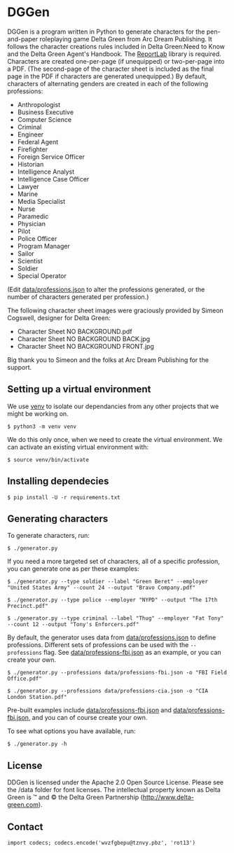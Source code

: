 # DGGen

DGGen is a program written in Python to generate characters for the pen-and-paper roleplaying game Delta Green from Arc
Dream Publishing. It follows the character creations rules included in Delta Green:Need to Know and the Delta Green
Agent's Handbook. The [ReportLab](https://www.reportlab.com/dev/opensource/) library is required. Characters are created
one-per-page (if unequipped) or two-per-page into a PDF.  (The second-page of the character sheet is included as the
final page in the PDF if characters are generated unequipped.) By default, characters of alternating genders are created
in each of the following professions:

* Anthropologist
* Business Executive
* Computer Science
* Criminal
* Engineer
* Federal Agent
* Firefighter
* Foreign Service Officer
* Historian
* Intelligence Analyst
* Intelligence Case Officer
* Lawyer
* Marine
* Media Specialist
* Nurse
* Paramedic
* Physician
* Pilot
* Police Officer
* Program Manager
* Sailor
* Scientist
* Soldier
* Special Operator

(Edit [data/professions.json](`data/professions.json`) to alter the professions generated, or the number of characters
generated per profession.)

The following character sheet images were graciously provided by Simeon Cogswell, designer for Delta Green:
* Character Sheet NO BACKGROUND.pdf
* Character Sheet NO BACKGROUND BACK.jpg
* Character Sheet NO BACKGROUND FRONT.jpg

Big thank you to Simeon and the folks at Arc Dream Publishing for the support.

## Setting up a virtual environment

We use [venv](https://docs.python.org/3/library/venv.html) to isolate our dependancies from any other projects that we might be working on.

    $ python3 -m venv venv

We do this only once, when we need to create the virtual environment. We can activate an existing virtual environment with:

    $ source venv/bin/activate

## Installing dependecies

    $ pip install -U -r requirements.txt

## Generating characters

To generate characters, run:

    $ ./generator.py

If you need a more targeted set of characters, all of a specific profession, you can generate one as per these examples:

    $ ./generator.py --type soldier --label "Green Beret" --employer "United States Army" --count 24 --output "Bravo Company.pdf"
    
    $ ./generator.py --type police --employer "NYPD" --output "The 17th Precinct.pdf"
    
    $ ./generator.py --type criminal --label "Thug" --employer "Fat Tony" --count 12 --output "Tony's Enforcers.pdf"

By default, the generator uses data from [data/professions.json](`data/professions.json`) to define professions.
Different sets of professions can be used with the `--professions` flag.
See [data/professions-fbi.json](`data/professions-fbi.json`)
as an example, or you can create your own.

    $ ./generator.py --professions data/professions-fbi.json -o "FBI Field Office.pdf"

    $ ./generator.py --professions data/professions-cia.json -o "CIA London Station.pdf"

Pre-built examples include [data/professions-fbi.json](`data/professions-fbi.json`) and
[data/professions-fbi.json](`data/professions-fbi.json`), and you can of course create your own.

To see what options you have available, run:

    $ ./generator.py -h

## License

DDGen is licensed under the Apache 2.0 Open Source License. Please see the /data folder for font licenses. The
intellectual property known as Delta Green is ™ and © the Delta Green Partnership (http://www.delta-green.com).

## Contact

    import codecs; codecs.encode('wvzfgbepu@tznvy.pbz', 'rot13')
